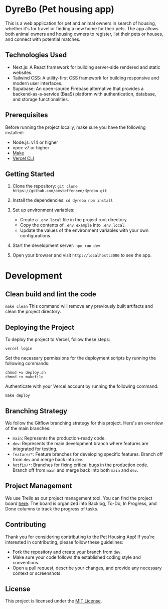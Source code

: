 # DyreBo (Pet housing app)

This is a web application for pet and animal owners in search of housing, whether it's for travel or finding a new home for their pets. The app allows both animal owners and housing owners to register, list their pets or houses, and connect with potential matches.

## Technologies Used

- Next.js: A React framework for building server-side rendered and static websites.
- Tailwind CSS: A utility-first CSS framework for building responsive and modern user interfaces.
- Supabase: An open-source Firebase alternative that provides a backend-as-a-service (BaaS) platform with authentication, database, and storage functionalities.

## Prerequisites

Before running the project locally, make sure you have the following installed:

- Node.js: v14 or higher
- npm: v7 or higher
- [Make](https://www.gnu.org/software/make/)
- [Vercel CLI](https://vercel.com/docs/cli)

## Getting Started

1. Clone the repository:
``git clone https://github.com/amsteffensen/dyrebo.git``


2. Install the dependencies:
``cd dyrebo
npm install``

3. Set up environment variables:
   - Create a `.env.local` file in the project root directory.
   - Copy the contents of `.env.example` into `.env.local`.
   - Update the values of the environment variables with your own configurations.

4. Start the development server:
``npm run dev``


5. Open your browser and visit `http://localhost:3000` to see the app.

# Development

## Clean build and lint the code
``make clean``
This command will remove any previously built artifacts and clean the project directory.

## Deploying the Project
To deploy the project to Vercel, follow these steps:

``vercel login``

Set the necessary permissions for the deployment scripts by running the following commands:
```
chmod +x deploy.sh
chmod +x makefile
```

Authenticate with your Vercel account by running the following command:

``make deploy``



## Branching Strategy

We follow the Gitflow branching strategy for this project. Here's an overview of the main branches:

- `main`: Represents the production-ready code.
- `dev`: Represents the main development branch where features are integrated for testing.
- `feature/*`: Feature branches for developing specific features. Branch off from `dev` and merge back into `dev`.
- `hotfix/*`: Branches for fixing critical bugs in the production code. Branch off from `main` and merge back into both `main` and `dev`.

## Project Management

We use Trello as our project management tool. You can find the project board [here](https://trello.com/b/SkJKmT09/dyrebo). The board is organized into Backlog, To-Do, In Progress, and Done columns to track the progress of tasks.

## Contributing

Thank you for considering contributing to the Pet Housing App! If you're interested in contributing, please follow these guidelines:
- Fork the repository and create your branch from `dev`.
- Make sure your code follows the established coding style and conventions.
- Open a pull request, describe your changes, and provide any necessary context or screenshots.

## License

This project is licensed under the [MIT License](LICENSE).

